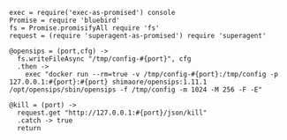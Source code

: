     exec = require('exec-as-promised') console
    Promise = require 'bluebird'
    fs = Promise.promisifyAll require 'fs'
    request = (require 'superagent-as-promised') require 'superagent'

    @opensips = (port,cfg) ->
      fs.writeFileAsync "/tmp/config-#{port}", cfg
      .then ->
        exec "docker run --rm=true -v /tmp/config-#{port}:/tmp/config -p 127.0.0.1:#{port}:#{port} shimaore/opensips:1.11.1 /opt/opensips/sbin/opensips -f /tmp/config -m 1024 -M 256 -F -E"

    @kill = (port) ->
      request.get "http://127.0.0.1:#{port}/json/kill"
      .catch -> true
      return
